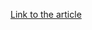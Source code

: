 [Link to the article](https://thehackernews.com/2025/09/new-coldriver-malware-campaign-joins-bo.html)
